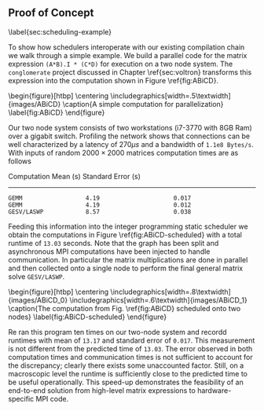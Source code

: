 
Proof of Concept
----------------

\label{sec:scheduling-example}

To show how schedulers interoperate with our existing compilation chain we walk through a simple example.  We build a parallel code for the matrix expression `(A*B).I * (C*D)` for execution on a two node system.  The `conglomerate` project discussed in Chapter \ref{sec:voltron} transforms this expression into the computation shown in Figure \ref{fig:ABiCD}.

\begin{figure}[htbp]
\centering
\includegraphics[width=.5\textwidth]{images/ABiCD}
\caption{A simple computation for parallelization}
\label{fig:ABiCD}
\end{figure}

Our two node system consists of two workstations (i7-3770 with 8GB Ram) over a gigabit switch.  Profiling the network shows that connections can be well characterized by a latency of $270\mu s$ and a bandwidth of `1.1e8 Bytes/s`.  With inputs of random $2000 \times 2000$ matrices computation times are as follows

   Computation        Mean (s)        Standard Error (s)
-----------------   ----------      --------------------
    GEMM                  4.19                     0.017 
    GEMM                  4.19                     0.012
    GESV/LASWP            8.57                     0.038

Feeding this information into the integer programming static scheduler we obtain the computations in Figure \ref{fig:ABiCD-scheduled} with a total runtime of `13.03` seconds.  Note that the graph has been split and asynchronous MPI computations have been injected to handle communication.  In particular the matrix multiplications are done in parallel and then collected onto a single node to perform the final general matrix solve `GESV/LASWP`.

\begin{figure}[htbp]
\centering
\includegraphics[width=.8\textwidth]{images/ABiCD_0}
\includegraphics[width=.6\textwidth]{images/ABiCD_1}
\caption{The computation from Fig. \ref{fig:ABiCD} scheduled onto two nodes}
\label{fig:ABiCD-scheduled}
\end{figure}

Re ran this program ten times on our two-node system and recordd runtimes with mean of `13.17` and standard error of `0.017`.  This measurement is not different from the predicted time of `13.03`.  The error observed in both computation times and communication times is not sufficient to account for the discrepancy; clearly there exists some unaccounted factor.  Still, on a macroscopic level the runtime is sufficiently close to the predicted time to be useful operationally.  This speed-up demonstrates the feasibility of an end-to-end solution from high-level matrix expressions to hardware-specific MPI code.
